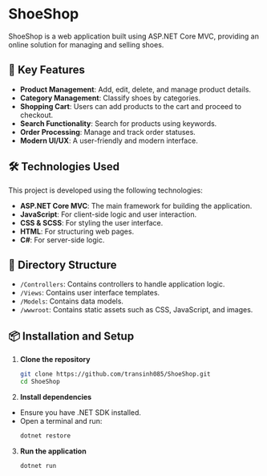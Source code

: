 # ShoeShop

ShoeShop is a web application built using ASP.NET Core MVC, providing an online solution for managing and selling shoes.

## 🚀 Key Features

- **Product Management**: Add, edit, delete, and manage product details.
- **Category Management**: Classify shoes by categories.
- **Shopping Cart**: Users can add products to the cart and proceed to checkout.
- **Search Functionality**: Search for products using keywords.
- **Order Processing**: Manage and track order statuses.
- **Modern UI/UX**: A user-friendly and modern interface.

## 🛠️ Technologies Used

This project is developed using the following technologies:

- **ASP.NET Core MVC**: The main framework for building the application.
- **JavaScript**: For client-side logic and user interaction.
- **CSS & SCSS**: For styling the user interface.
- **HTML**: For structuring web pages.
- **C#**: For server-side logic.

## 📂 Directory Structure

- `/Controllers`: Contains controllers to handle application logic.
- `/Views`: Contains user interface templates.
- `/Models`: Contains data models.
- `/wwwroot`: Contains static assets such as CSS, JavaScript, and images.

## 📦 Installation and Setup

1. **Clone the repository**
   ```bash
   git clone https://github.com/transinh085/ShoeShop.git
   cd ShoeShop
2. **Install dependencies**
- Ensure you have .NET SDK installed.
- Open a terminal and run:
  ```bash
  dotnet restore
3. **Run the application**

   ```bash
   dotnet run

